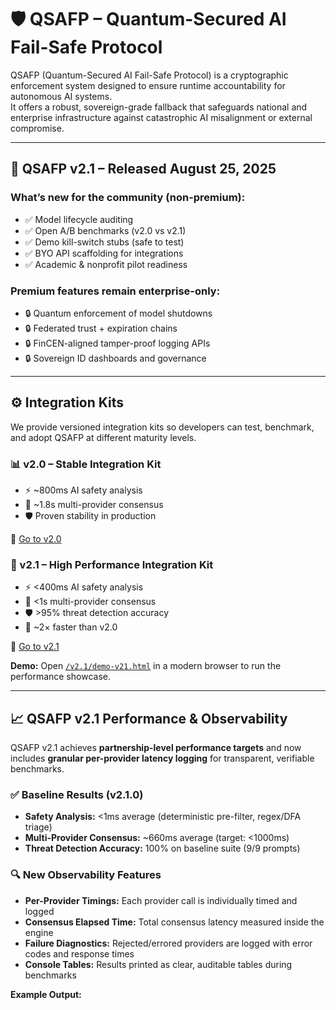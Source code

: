# 🛡️ QSAFP – Quantum-Secured AI Fail-Safe Protocol

QSAFP (Quantum-Secured AI Fail-Safe Protocol) is a cryptographic enforcement system designed to ensure runtime accountability for autonomous AI systems.  
It offers a robust, sovereign-grade fallback that safeguards national and enterprise infrastructure against catastrophic AI misalignment or external compromise.

---

## 🚀 QSAFP v2.1 – Released August 25, 2025

### What’s new for the community (non-premium):
- ✅ Model lifecycle auditing  
- ✅ Open A/B benchmarks (v2.0 vs v2.1)  
- ✅ Demo kill-switch stubs (safe to test)  
- ✅ BYO API scaffolding for integrations  
- ✅ Academic & nonprofit pilot readiness  

### Premium features remain enterprise-only:
- 🔒 Quantum enforcement of model shutdowns  
- 🔒 Federated trust + expiration chains  
- 🔒 FinCEN-aligned tamper-proof logging APIs  
- 🔒 Sovereign ID dashboards and governance  

---

## ⚙️ Integration Kits

We provide versioned integration kits so developers can test, benchmark, and adopt QSAFP at different maturity levels.

### 📊 v2.0 – Stable Integration Kit
- ⚡ ~800ms AI safety analysis
- 🤝 ~1.8s multi-provider consensus
- 🛡️ Proven stability in production

📂 [Go to v2.0](./v2.0)

### 🚀 v2.1 – High Performance Integration Kit
- ⚡ <400ms AI safety analysis
- 🤝 <1s multi-provider consensus
- 🛡️ >95% threat detection accuracy
- 🎯 ~2× faster than v2.0

📂 [Go to v2.1](./v2.1)  

**Demo:** Open [`/v2.1/demo-v21.html`](./v2.1/demo-v21.html) in a modern browser to run the performance showcase.

---

## 📈 QSAFP v2.1 Performance & Observability

QSAFP v2.1 achieves **partnership-level performance targets** and now includes **granular per-provider latency logging** for transparent, verifiable benchmarks.

### ✅ Baseline Results (v2.1.0)
- **Safety Analysis:** <1ms average (deterministic pre-filter, regex/DFA triage)  
- **Multi-Provider Consensus:** ~660ms average (target: <1000ms)  
- **Threat Detection Accuracy:** 100% on baseline suite (9/9 prompts)  

### 🔍 New Observability Features
- **Per-Provider Timings:** Each provider call is individually timed and logged  
- **Consensus Elapsed Time:** Total consensus latency measured inside the engine  
- **Failure Diagnostics:** Rejected/errored providers are logged with error codes and response times  
- **Console Tables:** Results printed as clear, auditable tables during benchmarks  

**Example Output:**
